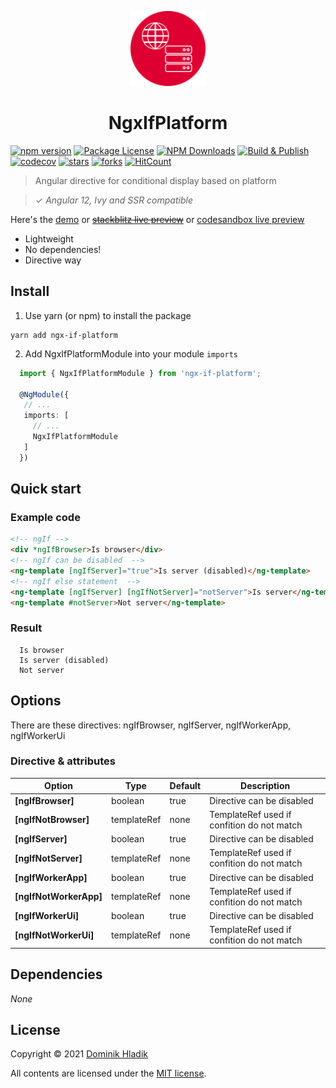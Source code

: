 <p align="center">
  <a href="https://github.com/Celtian/ngx-if-platform" target="blank"><img src="assets/logo.svg?sanitize=true" alt="" width="120"></a>
  <h1 align="center">NgxIfPlatform</h1>
</p>

[![npm version](https://badge.fury.io/js/ngx-if-platform.svg)](https://badge.fury.io/js/ngx-if-platform)
[![Package License](https://img.shields.io/npm/l/ngx-if-platform.svg)](https://www.npmjs.com/ngx-if-platform)
[![NPM Downloads](https://img.shields.io/npm/dm/ngx-if-platform.svg)](https://www.npmjs.com/ngx-if-platform)
[![Build & Publish](https://github.com/celtian/ngx-if-platform/workflows/Build%20&%20Publish/badge.svg)](https://github.com/celtian/ngx-if-platform/actions)
[![codecov](https://codecov.io/gh/Celtian/ngx-if-platform/branch/master/graph/badge.svg?token=1IRUKIKM0D)](https://codecov.io/gh/celtian/ngx-if-platform/)
[![stars](https://badgen.net/github/stars/celtian/ngx-if-platform)](https://github.com/celtian/ngx-if-platform/)
[![forks](https://badgen.net/github/forks/celtian/ngx-if-platform)](https://github.com/celtian/ngx-if-platform/)
[![HitCount](http://hits.dwyl.com/celtian/ngx-if-platform.svg)](http://hits.dwyl.com/celtian/ngx-if-platform)

> Angular directive for conditional display based on platform

> ✓ _Angular 12, Ivy and SSR compatible_

Here's the [demo](http://celtian.github.io/ngx-if-platform/) or ~~[stackblitz live preview](https://stackblitz.com/edit/ngx-if-platform)~~ or [codesandbox live preview](https://codesandbox.io/s/ngx-if-platform-dgtck)

- Lightweight
- No dependencies!
- Directive way

## Install

1. Use yarn (or npm) to install the package

```terminal
yarn add ngx-if-platform
```

2. Add NgxIfPlatformModule into your module `imports`

```typescript
  import { NgxIfPlatformModule } from 'ngx-if-platform';

  @NgModule({
   // ...
   imports: [
     // ...
     NgxIfPlatformModule
   ]
  })
```

## Quick start

### Example code

```html
<!-- ngIf -->
<div *ngIfBrowser>Is browser</div>
<!-- ngIf can be disabled  -->
<ng-template [ngIfServer]="true">Is server (disabled)</ng-template>
<!-- ngIf else statement  -->
<ng-template [ngIfServer] [ngIfNotServer]="notServer">Is server</ng-template>
<ng-template #notServer>Not server</ng-template>
```

### Result

```code
  Is browser
  Is server (disabled)
  Not server
```

## Options

There are these directives: ngIfBrowser, ngIfServer, ngIfWorkerApp, ngIfWorkerUi

### Directive & attributes

| Option                 | Type        | Default | Description                                |
| ---------------------- | ----------- | ------- | ------------------------------------------ |
| **[ngIfBrowser]**      | boolean     | true    | Directive can be disabled                  |
| **[ngIfNotBrowser]**   | templateRef | none    | TemplateRef used if confition do not match |
| **[ngIfServer]**       | boolean     | true    | Directive can be disabled                  |
| **[ngIfNotServer]**    | templateRef | none    | TemplateRef used if confition do not match |
| **[ngIfWorkerApp]**    | boolean     | true    | Directive can be disabled                  |
| **[ngIfNotWorkerApp]** | templateRef | none    | TemplateRef used if confition do not match |
| **[ngIfWorkerUi]**     | boolean     | true    | Directive can be disabled                  |
| **[ngIfNotWorkerUi]**  | templateRef | none    | TemplateRef used if confition do not match |

## Dependencies

_None_

## License

Copyright &copy; 2021 [Dominik Hladik](https://github.com/Celtian)

All contents are licensed under the [MIT license].

[mit license]: LICENSE
